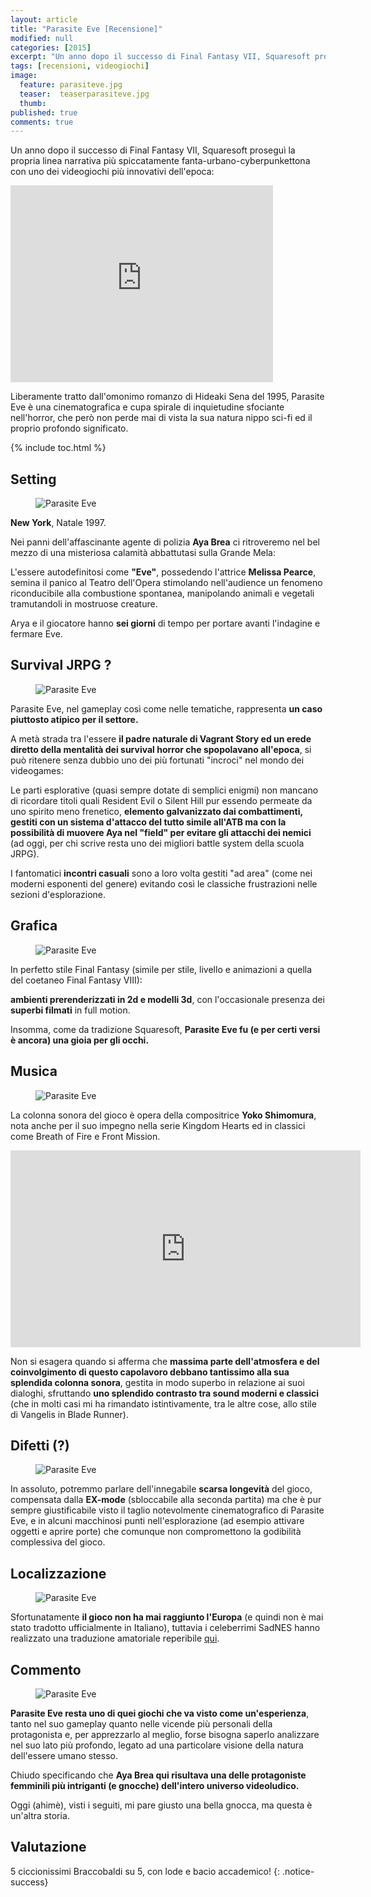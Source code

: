 ```yaml
---
layout: article
title: "Parasite Eve [Recensione]"
modified: null
categories: [2015]
excerpt: "Un anno dopo il successo di Final Fantasy VII, Squaresoft proseguì la propria linea narrativa più spiccatamente fanta-urbano-cyberpunkettona con..."
tags: [recensioni, videogiochi]
image: 
  feature: parasiteve.jpg
  teaser:  teaserparasiteve.jpg
  thumb: 
published: true
comments: true
---
```


Un anno dopo il successo di Final Fantasy VII, Squaresoft proseguì la propria linea narrativa più spiccatamente fanta-urbano-cyberpunkettona con uno dei videogiochi più innovativi dell'epoca:

<iframe width="420" height="315" src="https://www.youtube.com/embed/BPyR9qgcdAU" frameborder="0" allowfullscreen></iframe>

Liberamente tratto dall'omonimo romanzo di Hideaki Sena del 1995, Parasite Eve è una cinematografica e cupa spirale di inquietudine sfociante nell'horror, che però non perde mai di vista la sua natura nippo sci-fi ed il proprio profondo significato.


{% include toc.html %}

## Setting

<figure>
	<img src="http://4.bp.blogspot.com/-r1jteAGVYUM/VmMHwQhv9oI/AAAAAAAANaA/Ey_1cceakGg/s320/parasite-eve-freeze.jpg" alt="Parasite Eve">
</figure>

**New York**, Natale 1997.

Nei panni dell'affascinante agente di polizia **Aya Brea** ci ritroveremo nel bel mezzo di una misteriosa calamità abbattutasi sulla Grande Mela:

L'essere autodefinitosi come **"Eve"**, possedendo l'attrice **Melissa Pearce**, semina il panico al Teatro dell'Opera stimolando nell'audience un fenomeno riconducibile alla combustione spontanea, manipolando animali e vegetali tramutandoli in mostruose creature.

Arya e il giocatore hanno **sei giorni** di tempo per portare avanti l'indagine e fermare Eve.

## Survival JRPG ?

<figure>
	<img src="http://4.bp.blogspot.com/-WWvqKKr9BBM/VmMIJbZja1I/AAAAAAAANaI/on_bVNKekZw/s320/pe1.jpg" alt="Parasite Eve">
</figure>

Parasite Eve, nel gameplay così come nelle tematiche, rappresenta **un caso piuttosto atipico per il settore.**

A metà strada tra l'essere **il padre naturale di Vagrant Story ed un erede diretto della mentalità dei survival horror che spopolavano all'epoca**, si può ritenere senza dubbio uno dei più fortunati "incroci" nel mondo dei videogames:

Le parti esplorative (quasi sempre dotate di semplici enigmi) non mancano di ricordare titoli quali Resident Evil o Silent Hill pur essendo permeate da uno spirito meno frenetico, **elemento galvanizzato dai combattimenti, gestiti con un sistema d'attacco del tutto simile all'ATB ma con la possibilità di muovere Aya nel "field" per evitare gli attacchi dei nemici** (ad oggi, per chi scrive resta uno dei migliori battle system della scuola JRPG).

I fantomatici **incontri casuali** sono a loro volta gestiti "ad area" (come nei moderni esponenti del genere) evitando così le classiche frustrazioni nelle sezioni d'esplorazione.

## Grafica

<figure>
	<img src="http://3.bp.blogspot.com/-pWOh5CZPOHk/VmMQo8zFhdI/AAAAAAAANaY/nInDtdOqPGU/s320/parasite_eve.jpg" alt="Parasite Eve">
</figure>

In perfetto stile Final Fantasy (simile per stile, livello e animazioni a quella del coetaneo Final Fantasy VIII): 

**ambienti prerenderizzati in 2d e modelli 3d**, con l'occasionale presenza dei **superbi filmati** in full motion. 

Insomma, come da tradizione Squaresoft, **Parasite Eve fu (e per certi versi è ancora) una gioia per gli occhi.**

## Musica

<figure>
	<img src="http://1.bp.blogspot.com/-1W4pd85aV3Y/VmMQ_bL_vFI/AAAAAAAANag/jGh4C7NHLgM/s320/70-capture_04062011_224038.jpg" alt="Parasite Eve">
</figure>

La colonna sonora del gioco è opera della compositrice **Yoko Shimomura**, nota anche per il suo impegno nella serie Kingdom Hearts ed in classici come Breath of Fire e Front Mission.

<iframe width="560" height="315" src="https://www.youtube.com/embed/AKBJ-WKQlEg" frameborder="0" allowfullscreen></iframe>

Non si esagera quando si afferma che **massima parte dell'atmosfera e del coinvolgimento di questo capolavoro debbano tantissimo alla sua splendida colonna sonora**, gestita in modo superbo in relazione ai suoi dialoghi, sfruttando **uno splendido contrasto tra sound moderni e classici** (che in molti casi mi ha rimandato istintivamente, tra le altre cose, allo stile di Vangelis in Blade Runner). 

## Difetti (?)

<figure>
	<img src="http://2.bp.blogspot.com/--6NDEt7Oy18/VmMR7bGDFeI/AAAAAAAANa0/jyO7sANstC4/s320/parasite.jpg" alt="Parasite Eve">
</figure>

In assoluto, potremmo parlare dell'innegabile **scarsa longevità** del gioco, compensata dalla **EX-mode** (sbloccabile alla seconda partita) ma che è pur sempre giustificabile visto il taglio notevolmente cinematografico di Parasite Eve, e in alcuni macchinosi punti nell'esplorazione (ad esempio attivare oggetti e aprire porte) che comunque non compromettono la godibilità complessiva del gioco. 

## Localizzazione

<figure>
	<img src="http://1.bp.blogspot.com/-ASAM_U-Hqa0/VmMRqP5bX3I/AAAAAAAANas/Cn_2GfSd4DQ/s320/parasite%2Beve%2Bmenu.jpg" alt="Parasite Eve">
</figure>

Sfortunatamente **il gioco non ha mai raggiunto l'Europa** (e quindi non è mai stato tradotto ufficialmente in Italiano), tuttavia i celeberrimi SadNES hanno realizzato una traduzione amatoriale reperibile [qui](http://www.sadnescity.it/traduzioni/pe/pe.php). 

## Commento

<figure>
	<img src="http://2.bp.blogspot.com/-vnnMIPZGSNY/VmMShkzPSiI/AAAAAAAANa8/Wni1CQJIUt8/s320/arya.jpg" alt="Parasite Eve">
</figure>

**Parasite Eve resta uno di quei giochi che va visto come un'esperienza**, tanto nel suo gameplay quanto nelle vicende più personali della protagonista e, per apprezzarlo al meglio, forse bisogna saperlo analizzare nel suo lato più profondo, legato ad una particolare visione della natura dell'essere umano stesso.

Chiudo specificando che **Aya Brea qui risultava una delle protagoniste femminili più intriganti (e gnocche) dell'intero universo videoludico.**

Oggi (ahimè), visti i seguiti, mi pare giusto una bella gnocca, ma questa è un'altra storia.

## Valutazione

5 ciccionissimi Braccobaldi su 5, con lode e bacio accademico!
{: .notice-success}